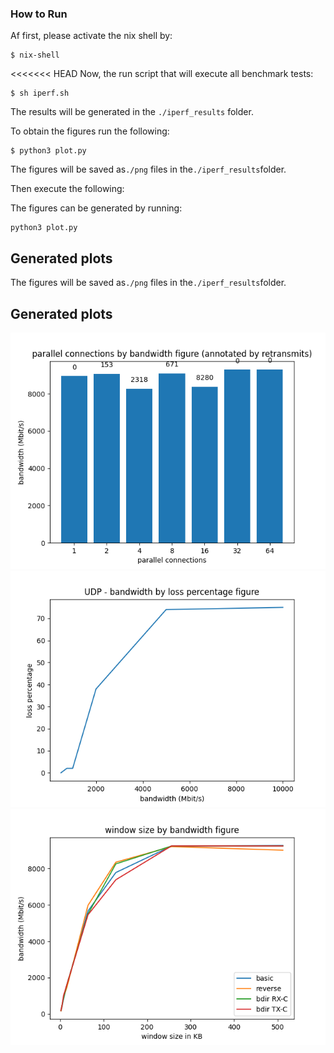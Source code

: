 ### How to Run

Af first, please activate the nix shell by:

```console
$ nix-shell
```
<<<<<<< HEAD
Now, the run script that will execute all benchmark tests:
```console
$ sh iperf.sh
```
The results will be generated in the ```./iperf_results``` folder.

To obtain the figures run the following:
```console
$ python3 plot.py
```

The figures will be saved as```./png``` files in the```./iperf_results```folder.

Then execute the following:

The figures can be generated by running:

```console
python3 plot.py
```

## Generated plots
The figures will be saved as```./png``` files in the```./iperf_results```folder.

## Generated plots

![Alt text](iperf_results/fig_parallel.png?raw=true "Parallel connections")
![Alt text](iperf_results/fig_udp.png?raw=true "Parallel connections")
![Alt text](iperf_results/fig_window_size_by_bandwidth.png?raw=true "Parallel connections")
